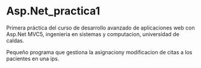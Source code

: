 # Asp.Net_practica1
Primera práctica del curso de desarrollo avanzado de aplicaciones web con Asp.Net MVC5, ingenieria en sistemas y computacion, universidad de caldas.

Pequeño programa que gestiona la asignaciony modificacion de citas a los pacientes en una ips.
